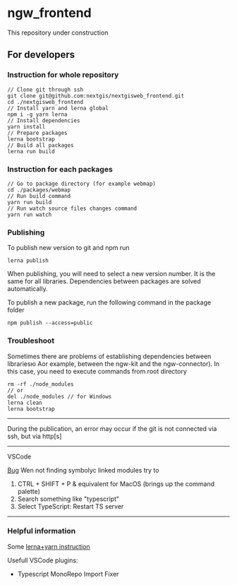 # ngw_frontend

This repository under construction

## For developers

### Instruction for whole repository

    // Clone git through ssh
    git clone git@github.com:nextgis/nextgisweb_frontend.git
    cd ./nextgisweb_frontend
    // Install yarn and lerna global
    npm i -g yarn lerna
    // Install dependencies
    yarn install
    // Prepare packages
    lerna bootstrap
    // Build all packages
    lerna run build

### Instruction for each packages

    // Go to package directory (for example webmap)
    cd ./packages/webmap
    // Run build command
    yarn run build
    // Run watch source files changes command
    yarn run watch

### Publishing

To publish new version to git and npm run

    lerna publish

When publishing, you will need to select a new version number. It is the same for all libraries.
Dependencies between packages are solved automatically.

To publish a new package, run the following command in the package folder

    npm publish --access=public

### Troubleshoot

Sometimes there are problems of establishing dependencies between librariesю
Аor example, between the ngw-kit and the ngw-connector).
In this case, you need to execute commands from root directory

    rm -rf ./node_modules
    // or
    del ./node_modules // for Windows
    lerna clean
    lerna bootstrap

---

During the publication, an error may occur if the git is not connected via ssh, but via http[s]

---

VSCode

[Bug](https://github.com/Microsoft/vscode/issues/25312) Wen not finding symbolyc linked modules try to

1. CTRL + SHIFT + P & equivalent for MacOS (brings up the command palette)
2. Search something like "typescript"
3. Select TypeScript: Restart TS server

---

### Helpful information

Some [lerna+yarn instruction](https://medium.com/trabe/monorepo-setup-with-lerna-and-yarn-workspaces-5d747d7c0e91)

Usefull VSCode plugins:

- Typescript MonoRepo Import Fixer
